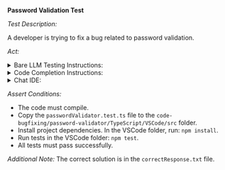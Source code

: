 **Password Validation Test**

*Test Description:*

A developer is trying to fix a bug related to password validation.

*Act:*

<details> 
<summary>Bare LLM Testing Instructions:</summary>

- Open the `prompt.txt` file.
- Copy a question located in the `prompt.txt` file to the chat window.
- Submit the question.
- Open the project `code-bugfixing/password-validator/TypeScript`.
- Open the `PasswordValidator.ts` file.
- Change the `PASSWORD_REGEX` variable to the suggested variable.
</details>

<details> 
<summary>Code Completion Instructions:</summary>

- Open the project `code-bugfixing/password-validator/TypeScript`.
- Open the `PasswordValidator.ts` file.
- Remove the `PASSWORD_REGEX` variable.
- At the beginning of the `PasswordValidator.ts` file, type the following:

    ```typescript
    private static readonly PASSWORD_REGEX: RegExp = new RegExp(
    ```

- Wait for the suggestion.
- Accept a sequence of suggestions using the TAB and ENTER keys.
</details>

<details> 
<summary>Chat IDE:</summary>

- Open the project `code-bugfixing/password-validator/TypeScript`.
- Open the `PasswordValidator.ts` file.
- Type the following in the chat window:

    > Rewrite the PASSWORD_REGEX regular expression variable to fix the bug.

- Change the `PASSWORD_REGEX` variable to the suggested variable.
</details>

*Assert Conditions:*
- The code must compile.
- Copy the `passwordValidator.test.ts` file to the `code-bugfixing/password-validator/TypeScript/VSCode/src` folder.
- Install project dependencies. In the VSCode folder, run: `npm install`.
- Run tests in the VSCode folder: `npm test`.
- All tests must pass successfully.

*Additional Note:* The correct solution is in the `correctResponse.txt` file.